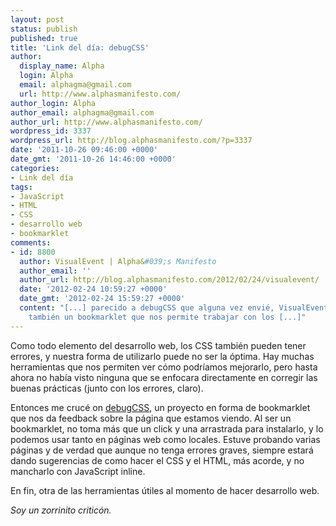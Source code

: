 ```yaml
---
layout: post
status: publish
published: true
title: 'Link del día: debugCSS'
author:
  display_name: Alpha
  login: Alpha
  email: alphagma@gmail.com
  url: http://www.alphasmanifesto.com/
author_login: Alpha
author_email: alphagma@gmail.com
author_url: http://www.alphasmanifesto.com/
wordpress_id: 3337
wordpress_url: http://blog.alphasmanifesto.com/?p=3337
date: '2011-10-26 09:46:00 +0000'
date_gmt: '2011-10-26 14:46:00 +0000'
categories:
- Link del día
tags:
- JavaScript
- HTML
- CSS
- desarrollo web
- bookmarklet
comments:
- id: 8800
  author: VisualEvent | Alpha&#039;s Manifesto
  author_email: ''
  author_url: http://blog.alphasmanifesto.com/2012/02/24/visualevent/
  date: '2012-02-24 10:59:27 +0000'
  date_gmt: '2012-02-24 15:59:27 +0000'
  content: "[...] parecido a debugCSS que alguna vez envié, VisualEvent es
    también un bookmarklet que nos permite trabajar con los [...]"
---
```


Como todo elemento del desarrollo web, los CSS también pueden tener errores, y nuestra forma de utilizarlo puede no ser la óptima. Hay muchas herramientas que nos permiten ver cómo podríamos mejorarlo, pero hasta ahora no había visto ninguna que se enfocara directamente en corregir las buenas prácticas (junto con los errores, claro).

Entonces me crucé on <a href="http://yahoo.github.com/debugCSS/">debugCSS</a>, un proyecto en forma de bookmarklet que nos da feedback sobre la página que estamos viendo. Al ser un bookmarklet, no toma más que un click y una arrastrada para instalarlo, y lo podemos usar tanto en páginas web como locales. Estuve probando varias páginas y de verdad que aunque no tenga errores graves, siempre estará dando sugerencias de como hacer el CSS y el HTML, más acorde, y no mancharlo con JavaScript inline.

En fin, otra de las herramientas útiles al momento de hacer desarrollo web.

_Soy un zorrinito criticón._
